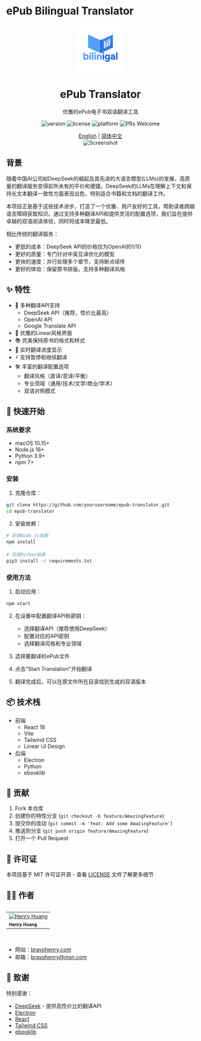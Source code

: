# ePub Bilingual Translator

<div align="center">
  <img src="public/icon.png" alt="ePub Translator" width="128" height="128">
  <h1>ePub Translator</h1>
  <p>优雅的ePub电子书双语翻译工具</p>
</div>

<p align="center">
  <img src="https://img.shields.io/badge/version-1.0.0-blue.svg" alt="version">
  <img src="https://img.shields.io/badge/license-MIT-green.svg" alt="license">
  <img src="https://img.shields.io/badge/platform-macOS-lightgrey.svg" alt="platform">
  <img src="https://img.shields.io/badge/PRs-welcome-brightgreen.svg" alt="PRs Welcome">
</p>

<div align="center">
  <a href="README.md">English</a> | <a href="README_CN.md">简体中文</a>
</div>

<div align="center">
  <img src="screenshots/app.png" alt="Screenshot" width="800">
</div>

## 背景

随着中国AI公司如DeepSeek的崛起及其先进的大语言模型(LLMs)的发展，高质量的翻译服务变得前所未有的平价和便捷。DeepSeek的LLMs在理解上下文和保持长文本翻译一致性方面表现出色，特别适合书籍和文档的翻译工作。

本项目正是基于这些技术进步，打造了一个优雅、用户友好的工具，帮助读者跨越语言障碍获取知识。通过支持多种翻译API和提供灵活的配置选项，我们旨在提供卓越的双语阅读体验，同时将成本降至最低。

相比传统的翻译服务：
- 更低的成本：DeepSeek API的价格仅为OpenAI的1/10
- 更好的质量：专门针对中英互译优化的模型
- 更快的速度：并行处理多个章节，支持断点续传
- 更好的体验：保留原书排版，支持多种翻译风格

## ✨ 特性

- 🎯 多种翻译API支持
  - DeepSeek API（推荐，性价比最高）
  - OpenAI API
  - Google Translate API
- 🎨 优雅的Linear风格界面
- 📚 完美保持原书的格式和样式
- 🔄 实时翻译进度显示
- ⚡ 支持暂停和继续翻译
- 🛠️ 丰富的翻译配置选项
  - 翻译风格（直译/意译/平衡）
  - 专业领域（通用/技术/文学/商业/学术）
  - 双语对照模式

## 🚀 快速开始

### 系统要求

- macOS 10.15+
- Node.js 16+
- Python 3.9+
- npm 7+

### 安装

1. 克隆仓库：
```bash
git clone https://github.com/yourusername/epub-translator.git
cd epub-translator
```

2. 安装依赖：
```bash
# 安装Node.js依赖
npm install

# 安装Python依赖
pip3 install -r requirements.txt
```

### 使用方法

1. 启动应用：
```bash
npm start
```

2. 在设置中配置翻译API和密钥：
   - 选择翻译API（推荐使用DeepSeek）
   - 配置对应的API密钥
   - 选择翻译风格和专业领域

3. 选择要翻译的ePub文件
4. 点击"Start Translation"开始翻译
5. 翻译完成后，可以在原文件所在目录找到生成的双语版本

## 📦 技术栈

- 前端
  - React 18
  - Vite
  - Tailwind CSS
  - Linear UI Design
- 后端
  - Electron
  - Python
  - ebooklib

## 🤝 贡献

1. Fork 本仓库
2. 创建你的特性分支 (`git checkout -b feature/AmazingFeature`)
3. 提交你的改动 (`git commit -m 'feat: Add some AmazingFeature'`)
4. 推送到分支 (`git push origin feature/AmazingFeature`)
5. 打开一个 Pull Request

## 📝 许可证

本项目基于 MIT 许可证开源 - 查看 [LICENSE](LICENSE) 文件了解更多细节

## 👨‍💻 作者

<table align="left">
  <tr>
    <td>
      <a href="https://bravohenry.com">
        <img src="https://github.com/yourusername.png" width="100px;" alt="Henry Huang"/><br />
        <sub><b>Henry Huang</b></sub>
      </a>
    </td>
  </tr>
</table>

<br clear="left"/>
<br/>

- 网站：[bravohenry.com](https://bravohenry.com)
- 邮箱：[bravohenry@msn.com](mailto:bravohenry@msn.com)

## 🙏 致谢

特别感谢：

- [DeepSeek](https://deepseek.com) - 提供高性价比的翻译API
- [Electron](https://www.electronjs.org/)
- [React](https://reactjs.org/)
- [Tailwind CSS](https://tailwindcss.com/)
- [ebooklib](https://github.com/aerkalov/ebooklib) 
